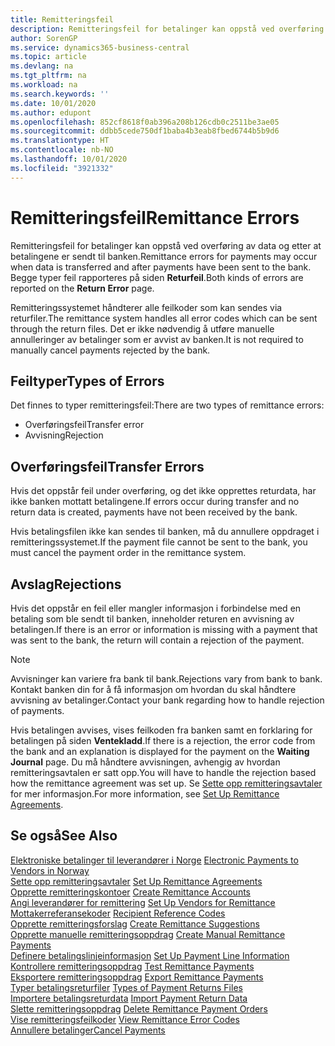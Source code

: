 ```yaml
---
title: Remitteringsfeil
description: Remitteringsfeil for betalinger kan oppstå ved overføring av data og etter at betalingene er sendt til banken. Begge typer feil rapporteres på siden Returfeil.
author: SorenGP
ms.service: dynamics365-business-central
ms.topic: article
ms.devlang: na
ms.tgt_pltfrm: na
ms.workload: na
ms.search.keywords: ''
ms.date: 10/01/2020
ms.author: edupont
ms.openlocfilehash: 852cf8618f0ab396a208b126cdb0c2511be3ae05
ms.sourcegitcommit: ddbb5cede750df1baba4b3eab8fbed6744b5b9d6
ms.translationtype: HT
ms.contentlocale: nb-NO
ms.lasthandoff: 10/01/2020
ms.locfileid: "3921332"
---
```

# <a name="remittance-errors"></a><span data-ttu-id="ed45b-104">Remitteringsfeil</span><span class="sxs-lookup"><span data-stu-id="ed45b-104">Remittance Errors</span></span>
<span data-ttu-id="ed45b-105">Remitteringsfeil for betalinger kan oppstå ved overføring av data og etter at betalingene er sendt til banken.</span><span class="sxs-lookup"><span data-stu-id="ed45b-105">Remittance errors for payments may occur when data is transferred and after payments have been sent to the bank.</span></span> <span data-ttu-id="ed45b-106">Begge typer feil rapporteres på siden **Returfeil**.</span><span class="sxs-lookup"><span data-stu-id="ed45b-106">Both kinds of errors are reported on the **Return Error** page.</span></span>  

<span data-ttu-id="ed45b-107">Remitteringssystemet håndterer alle feilkoder som kan sendes via returfiler.</span><span class="sxs-lookup"><span data-stu-id="ed45b-107">The remittance system handles all error codes which can be sent through the return files.</span></span> <span data-ttu-id="ed45b-108">Det er ikke nødvendig å utføre manuelle annulleringer av betalinger som er avvist av banken.</span><span class="sxs-lookup"><span data-stu-id="ed45b-108">It is not required to manually cancel payments rejected by the bank.</span></span>  

## <a name="types-of-errors"></a><span data-ttu-id="ed45b-109">Feiltyper</span><span class="sxs-lookup"><span data-stu-id="ed45b-109">Types of Errors</span></span>  
<span data-ttu-id="ed45b-110">Det finnes to typer remitteringsfeil:</span><span class="sxs-lookup"><span data-stu-id="ed45b-110">There are two types of remittance errors:</span></span>  

- <span data-ttu-id="ed45b-111">Overføringsfeil</span><span class="sxs-lookup"><span data-stu-id="ed45b-111">Transfer error</span></span>  
- <span data-ttu-id="ed45b-112">Avvisning</span><span class="sxs-lookup"><span data-stu-id="ed45b-112">Rejection</span></span>  

## <a name="transfer-errors"></a><span data-ttu-id="ed45b-113">Overføringsfeil</span><span class="sxs-lookup"><span data-stu-id="ed45b-113">Transfer Errors</span></span>  
<span data-ttu-id="ed45b-114">Hvis det oppstår feil under overføring, og det ikke opprettes returdata, har ikke banken mottatt betalingene.</span><span class="sxs-lookup"><span data-stu-id="ed45b-114">If errors occur during transfer and no return data is created, payments have not been received by the bank.</span></span>  

<span data-ttu-id="ed45b-115">Hvis betalingsfilen ikke kan sendes til banken, må du annullere oppdraget i remitteringssystemet.</span><span class="sxs-lookup"><span data-stu-id="ed45b-115">If the payment file cannot be sent to the bank, you must cancel the payment order in the remittance system.</span></span>  

## <a name="rejections"></a><span data-ttu-id="ed45b-116">Avslag</span><span class="sxs-lookup"><span data-stu-id="ed45b-116">Rejections</span></span>  
<span data-ttu-id="ed45b-117">Hvis det oppstår en feil eller mangler informasjon i forbindelse med en betaling som ble sendt til banken, inneholder returen en avvisning av betalingen.</span><span class="sxs-lookup"><span data-stu-id="ed45b-117">If there is an error or information is missing with a payment that was sent to the bank, the return will contain a rejection of the payment.</span></span>  

> [!NOTE]  
>  <span data-ttu-id="ed45b-118">Avvisninger kan variere fra bank til bank.</span><span class="sxs-lookup"><span data-stu-id="ed45b-118">Rejections vary from bank to bank.</span></span> <span data-ttu-id="ed45b-119">Kontakt banken din for å få informasjon om hvordan du skal håndtere avvisning av betalinger.</span><span class="sxs-lookup"><span data-stu-id="ed45b-119">Contact your bank regarding how to handle rejection of payments.</span></span>  

<span data-ttu-id="ed45b-120">Hvis betalingen avvises, vises feilkoden fra banken samt en forklaring for betalingen på siden **Ventekladd**.</span><span class="sxs-lookup"><span data-stu-id="ed45b-120">If there is a rejection, the error code from the bank and an explanation is displayed for the payment on the **Waiting Journal** page.</span></span> <span data-ttu-id="ed45b-121">Du må håndtere avvisningen, avhengig av hvordan remitteringsavtalen er satt opp.</span><span class="sxs-lookup"><span data-stu-id="ed45b-121">You will have to handle the rejection based how the remittance agreement was set up.</span></span> <span data-ttu-id="ed45b-122">Se [Sette opp remitteringsavtaler](how-to-set-up-remittance-agreements.md) for mer informasjon.</span><span class="sxs-lookup"><span data-stu-id="ed45b-122">For more information, see [Set Up Remittance Agreements](how-to-set-up-remittance-agreements.md).</span></span>  

## <a name="see-also"></a><span data-ttu-id="ed45b-123">Se også</span><span class="sxs-lookup"><span data-stu-id="ed45b-123">See Also</span></span>  
 <span data-ttu-id="ed45b-124">[Elektroniske betalinger til leverandører i Norge](electronic-payments-to-vendors-in-norway.md) </span><span class="sxs-lookup"><span data-stu-id="ed45b-124">[Electronic Payments to Vendors in Norway](electronic-payments-to-vendors-in-norway.md) </span></span>  
 <span data-ttu-id="ed45b-125">[Sette opp remitteringsavtaler](how-to-set-up-remittance-agreements.md) </span><span class="sxs-lookup"><span data-stu-id="ed45b-125">[Set Up Remittance Agreements](how-to-set-up-remittance-agreements.md) </span></span>  
 <span data-ttu-id="ed45b-126">[Opprette remitteringskontoer](how-to-create-remittance-accounts.md) </span><span class="sxs-lookup"><span data-stu-id="ed45b-126">[Create Remittance Accounts](how-to-create-remittance-accounts.md) </span></span>  
 <span data-ttu-id="ed45b-127">[Angi leverandører for remittering](how-to-set-up-vendors-for-remittance.md) </span><span class="sxs-lookup"><span data-stu-id="ed45b-127">[Set Up Vendors for Remittance](how-to-set-up-vendors-for-remittance.md) </span></span>  
 <span data-ttu-id="ed45b-128">[Mottakerreferansekoder](recipient-reference-codes.md) </span><span class="sxs-lookup"><span data-stu-id="ed45b-128">[Recipient Reference Codes](recipient-reference-codes.md) </span></span>  
 <span data-ttu-id="ed45b-129">[Opprette remitteringsforslag](how-to-create-remittance-suggestions.md) </span><span class="sxs-lookup"><span data-stu-id="ed45b-129">[Create Remittance Suggestions](how-to-create-remittance-suggestions.md) </span></span>  
 <span data-ttu-id="ed45b-130">[Opprette manuelle remitteringsoppdrag](how-to-create-manual-remittance-payments.md) </span><span class="sxs-lookup"><span data-stu-id="ed45b-130">[Create Manual Remittance Payments](how-to-create-manual-remittance-payments.md) </span></span>  
 <span data-ttu-id="ed45b-131">[Definere betalingslinjeinformasjon](how-to-set-up-payment-line-information.md) </span><span class="sxs-lookup"><span data-stu-id="ed45b-131">[Set Up Payment Line Information](how-to-set-up-payment-line-information.md) </span></span>  
 <span data-ttu-id="ed45b-132">[Kontrollere remitteringsoppdrag](how-to-test-remittance-payments.md) </span><span class="sxs-lookup"><span data-stu-id="ed45b-132">[Test Remittance Payments](how-to-test-remittance-payments.md) </span></span>  
 <span data-ttu-id="ed45b-133">[Eksportere remitteringsoppdrag](how-to-export-remittance-payments.md) </span><span class="sxs-lookup"><span data-stu-id="ed45b-133">[Export Remittance Payments](how-to-export-remittance-payments.md) </span></span>  
 <span data-ttu-id="ed45b-134">[Typer betalingsreturfiler](types-of-payment-returns-files.md) </span><span class="sxs-lookup"><span data-stu-id="ed45b-134">[Types of Payment Returns Files](types-of-payment-returns-files.md) </span></span>  
 <span data-ttu-id="ed45b-135">[Importere betalingsreturdata](how-to-import-payment-return-data.md) </span><span class="sxs-lookup"><span data-stu-id="ed45b-135">[Import Payment Return Data](how-to-import-payment-return-data.md) </span></span>  
 <span data-ttu-id="ed45b-136">[Slette remitteringsoppdrag](how-to-delete-remittance-payment-orders.md) </span><span class="sxs-lookup"><span data-stu-id="ed45b-136">[Delete Remittance Payment Orders](how-to-delete-remittance-payment-orders.md) </span></span>  
 <span data-ttu-id="ed45b-137">[Vise remitteringsfeilkoder](how-to-view-remittance-error-codes.md) </span><span class="sxs-lookup"><span data-stu-id="ed45b-137">[View Remittance Error Codes](how-to-view-remittance-error-codes.md) </span></span>  
 [<span data-ttu-id="ed45b-138">Annullere betalinger</span><span class="sxs-lookup"><span data-stu-id="ed45b-138">Cancel Payments</span></span>](how-to-cancel-payments.md)
